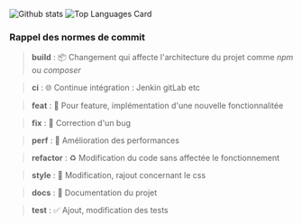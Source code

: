 ![Github stats](https://github-readme-stats.vercel.app/api?username=LSequoias&theme=aura&show_icons=true&count_private=true)
![Top Languages Card](https://github-readme-stats.vercel.app/api/top-langs/?username=LSequoias&theme=aura)  

### Rappel des normes de commit

> **build** : :package: Changement qui affecte l'architecture du projet comme *npm* ou *composer*

> **ci** : :globe_with_meridians: Continue intégration : Jenkin gitLab etc

> **feat** : :construction: Pour feature, implémentation d'une nouvelle fonctionnalitée

> **fix** : :pushpin: Correction d'un bug

> **perf** : :wrench: Amélioration des performances

> **refactor** : :recycle: Modification du code sans affectée le fonctionnement

> **style** : :art: Modification, rajout concernant le css

> **docs** : :page_facing_up: Documentation du projet

> **test** : :white_check_mark: Ajout, modification des tests
